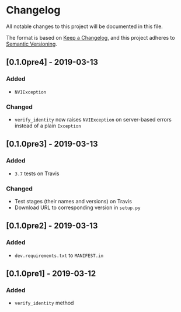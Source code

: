 # Changelog
All notable changes to this project will be documented in this file.

The format is based on [Keep a Changelog](https://keepachangelog.com/en/1.0.0/),
and this project adheres to [Semantic Versioning](https://semver.org/spec/v2.0.0.html).

## [0.1.0pre4] - 2019-03-13
### Added
 - `NVIException`

### Changed
 - `verify_identity` now raises `NVIException` on server-based errors instead of
 a plain `Exception`

## [0.1.0pre3] - 2019-03-13
### Added
 - `3.7` tests on Travis

### Changed
 - Test stages (their names and versions) on Travis
 - Download URL to corresponding version in `setup.py`

## [0.1.0pre2] - 2019-03-13
### Added
 - `dev.requirements.txt` to `MANIFEST.in`

## [0.1.0pre1] - 2019-03-12
### Added
 - `verify_identity` method
